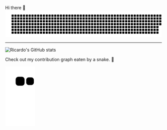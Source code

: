 Hi there 👋   ![gitartwork](https://github.com/RSalcido2019/RSalcido2019/blob/main/gitartwork.svg)

<!--
**RSalcido2019/RSalcido2019** is a ✨ _special_ ✨ repository because its `README.md` (this file) appears on your GitHub profile.

Here are some ideas to get you started:

- 🔭 I’m currently working on ...
- 🌱 I’m currently learning ...
- 👯 I’m looking to collaborate on ...
- 🤔 I’m looking for help with ...
- 💬 Ask me about ...
- 📫 How to reach me: ...
- 😄 Pronouns: ...
- ⚡ Fun fact: ...
-->


---


![Ricardo's GitHub stats](https://github-readme-stats.vercel.app/api?username=rsalcido2019&show_icons=true&theme=github_dark&count_private=true)

Check out my contribution graph eaten by a snake. 🐍

![snake gif](https://github.com/rsalcido2019/rsalcido2019/blob/output/github-contribution-grid-snake.svg#gh-dark-mode-only)
